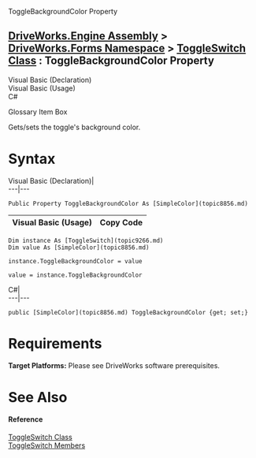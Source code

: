 ToggleBackgroundColor Property   
  
[DriveWorks.Engine Assembly](topic2156.md) > [DriveWorks.Forms Namespace](topic7266.md) > [ToggleSwitch Class](topic9266.md) : ToggleBackgroundColor Property  
---  
  
Visual Basic (Declaration)    
Visual Basic (Usage)    
C# 

Glossary Item Box

Gets/sets the toggle's background color. 

# Syntax

Visual Basic (Declaration)|   
---|---  
      
    
    Public Property ToggleBackgroundColor As [SimpleColor](topic8856.md)  
  
Visual Basic (Usage)| Copy Code  
---|---  
      
    
    Dim instance As [ToggleSwitch](topic9266.md)
    Dim value As [SimpleColor](topic8856.md)
     
    instance.ToggleBackgroundColor = value
     
    value = instance.ToggleBackgroundColor  
  
C#|   
---|---  
      
    
    public [SimpleColor](topic8856.md) ToggleBackgroundColor {get; set;}  
  
# Requirements

**Target Platforms:** Please see DriveWorks software prerequisites.

# See Also

#### Reference

[ToggleSwitch Class](topic9266.md)   
[ToggleSwitch Members](topic9267.md)


